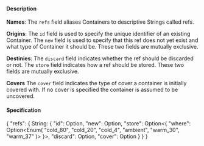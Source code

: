 #### **Description**
**Names**:
The `refs` field aliases Containers to descriptive Strings called refs.

**Origins**:
The `id` field is used to specify the unique identifier of an existing Container.
The `new` field is used to specify that this ref does not yet exist and what type of Container it should be.
These two fields are mutually exclusive.

**Destinies**:
The `discard` field indicates whether the ref should be discarded or not.
The `store` field indicates how a ref should be stored.
These two fields are mutually exclusive.

**Covers**
The `cover` field indicates the type of cover a container is initially covered with. If no cover is specified the container is assumed to be uncovered.

#### **Specification**
{
  "refs": {
    String: {
      "id": Option<String>,
      "new": Option<String>,
      "store": Option<{
        "where": Option<Enum(
          "cold_80",
          "cold_20",
          "cold_4",
          "ambient",
          "warm_30",
          "warm_37"
        )>
      }>,
      "discard": Option<Boolean>,
      "cover": Option<String>
    }
  }
}


